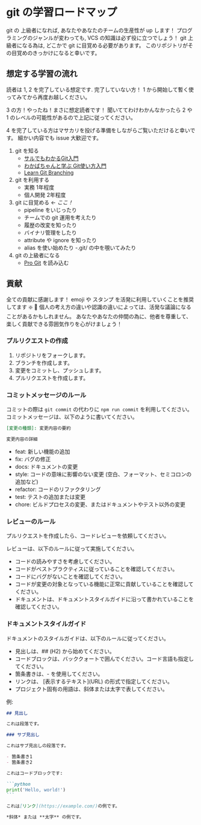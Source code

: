 # git の学習ロードマップ

git の 上級者になれば, あなたやあなたのチームの生産性が up します！
プログラミングのジャンルが変わっても, VCS の知識は必ず役に立つでしょう！
git 上級者になる為は, どこかで git に目覚める必要があります。
このリポジトリがその目覚めのきっかけになると幸いです。

## 想定する学習の流れ

読者は 1, 2 を完了している想定です.
完了していない方！ 1 から開始して暫く使ってみてから再度お越しください。

3 の方！やったね！まさに想定読者です！
聞いててわけわかんなかったら 2 や 1 のレベルの可能性があるので上記に従ってください。

4 を完了している方はマサカリを投げる準備をしながらご覧いただけると幸いです。
細かい内容でも issue 大歓迎です。

1. git を知る
    - [サルでもわかるGit入門](https://backlog.com/ja/git-tutorial/)
    - [わかばちゃんと学ぶ Git使い方入門](https://www.amazon.co.jp/dp/B096TH798S?ref_=k4w_oembed_L832Vjri19gTMF&tag=kpembed-20&linkCode=kpd)
    - [Learn Git Branching](https://learngitbranching.js.org/?locale=ja)
2. git を利用する
    - 実務 1年程度
    - 個人開発 2年程度
3. git に目覚める ← *ここ！*
    - pipeline をいじったり
    - チームでの git 運用を考えたり
    - 履歴の改変を知ったり
    - バイナリ管理をしたり
    - attribute や ignore を知ったり
    - alias を使い始めたり
    -.git/ の中を覗いてみたり
4. git の上級者になる
    - [Pro Git](https://git-scm.com/book/ja/v2) を読み込む

## 貢献

全ての貢献に感謝します！
emoji や スタンプ を活発に利用していくことを推奨してます :sparkle: :rocket:
個人の考え方の違いや認識の違いによっては、活発な議論になることがあるかもしれません。
あなたやあなたの仲間の為に、他者を尊重して、楽しく貢献できる雰囲気作りを心がけましょう！

### プルリクエストの作成

1. リポジトリをフォークします。
1. ブランチを作成します。
1. 変更をコミットし、プッシュします。
1. プルリクエストを作成します。

### コミットメッセージのルール

コミットの際は `git commit` の代わりに `npm run commit` を利用してください。
コミットメッセージは、以下のように書いてください。

```markdown
[変更の種類]: 変更内容の要約

変更内容の詳細
```

- feat: 新しい機能の追加
- fix: バグの修正
- docs: ドキュメントの変更
- style: コードの意味に影響のない変更 (空白、フォーマット、セミコロンの追加など)
- refactor: コードのリファクタリング
- test: テストの追加または変更
- chore: ビルドプロセスの変更、またはドキュメントやテスト以外の変更

### レビューのルール
プルリクエストを作成したら、コードレビューを依頼してください。

レビューは、以下のルールに従って実施してください。

- コードの読みやすさを考慮してください。
- コードがベストプラクティスに従っていることを確認してください。
- コードにバグがないことを確認してください。
- コードが変更の対象となっている機能に正常に貢献していることを確認してください。
- ドキュメントは、ドキュメントスタイルガイドに沿って書かれていることを確認してください。


### ドキュメントスタイルガイド
ドキュメントのスタイルガイドは、以下のルールに従ってください。

- 見出しは、## (H2) から始めてください。
- コードブロックは、バッククォートで囲んでください。コード言語も指定してください。
- 箇条書きは、- を使用してください。
- リンクは、 \[表示するテキスト\]\(URL\) の形式で指定してください。
- プロジェクト固有の用語は、斜体または太字で表してください。

例:

````markdown
## 見出し

これは段落です。

### サブ見出し

これはサブ見出しの段落です。

- 箇条書き1
- 箇条書き2

これはコードブロックです:

```python
print('Hello, world!')
```

これは[リンク](https://example.com/)の例です。

*斜体* または **太字** の例です。


````
